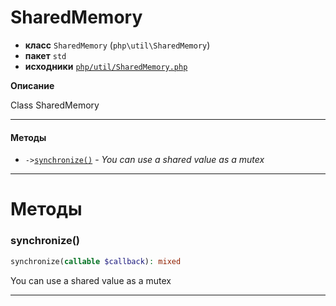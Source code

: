 # SharedMemory

- **класс** `SharedMemory` (`php\util\SharedMemory`)
- **пакет** `std`
- **исходники** [`php/util/SharedMemory.php`](./src/main/resources/JPHP-INF/sdk/php/util/SharedMemory.php)

**Описание**

Class SharedMemory

---

#### Методы

- `->`[`synchronize()`](#method-synchronize) - _You can use a shared value as a mutex_

---
# Методы

<a name="method-synchronize"></a>

### synchronize()
```php
synchronize(callable $callback): mixed
```
You can use a shared value as a mutex

---

